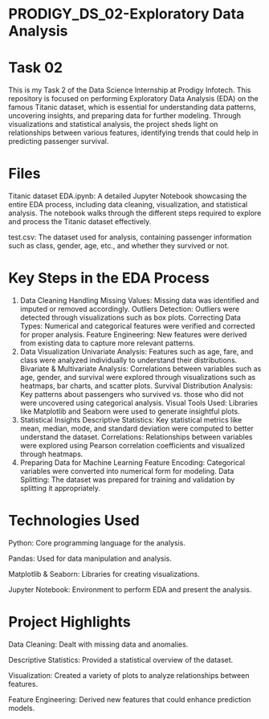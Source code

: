 # PRODIGY_DS_02-Exploratory Data Analysis
# Task 02
This is my Task 2 of the Data Science Internship at Prodigy Infotech. This repository is focused on performing Exploratory Data Analysis (EDA) on the famous Titanic dataset, which is essential for understanding data patterns, uncovering insights, and preparing data for further modeling. Through visualizations and statistical analysis, the project sheds light on relationships between various features, identifying trends that could help in predicting passenger survival.
# Files
Titanic dataset EDA.ipynb: 
A detailed Jupyter Notebook showcasing the entire EDA process, including data cleaning, visualization, and statistical analysis. The notebook walks through the different steps required to explore and process the Titanic dataset effectively.

test.csv: 
The dataset used for analysis, containing passenger information such as class, gender, age, etc., and whether they survived or not.

# Key Steps in the EDA Process
1. Data Cleaning
Handling Missing Values: Missing data was identified and imputed or removed accordingly.
Outliers Detection: Outliers were detected through visualizations such as box plots.
Correcting Data Types: Numerical and categorical features were verified and corrected for proper analysis.
Feature Engineering: New features were derived from existing data to capture more relevant patterns.
2. Data Visualization
Univariate Analysis: Features such as age, fare, and class were analyzed individually to understand their distributions.
Bivariate & Multivariate Analysis: Correlations between variables such as age, gender, and survival were explored through visualizations such as heatmaps, bar charts, and scatter plots.
Survival Distribution Analysis: Key patterns about passengers who survived vs. those who did not were uncovered using categorical analysis.
Visual Tools Used: Libraries like Matplotlib and Seaborn were used to generate insightful plots.
3. Statistical Insights
Descriptive Statistics: Key statistical metrics like mean, median, mode, and standard deviation were computed to better understand the dataset.
Correlations: Relationships between variables were explored using Pearson correlation coefficients and visualized through heatmaps.
4. Preparing Data for Machine Learning
Feature Encoding: Categorical variables were converted into numerical form for modeling.
Data Splitting: The dataset was prepared for training and validation by splitting it appropriately.
# Technologies Used
Python: Core programming language for the analysis.

Pandas: Used for data manipulation and analysis.

Matplotlib & Seaborn: Libraries for creating visualizations.

Jupyter Notebook: Environment to perform EDA and present the analysis.
# Project Highlights
Data Cleaning: Dealt with missing data and anomalies.

Descriptive Statistics: Provided a statistical overview of the dataset.

Visualization: Created a variety of plots to analyze relationships between features.

Feature Engineering: Derived new features that could enhance prediction models.
